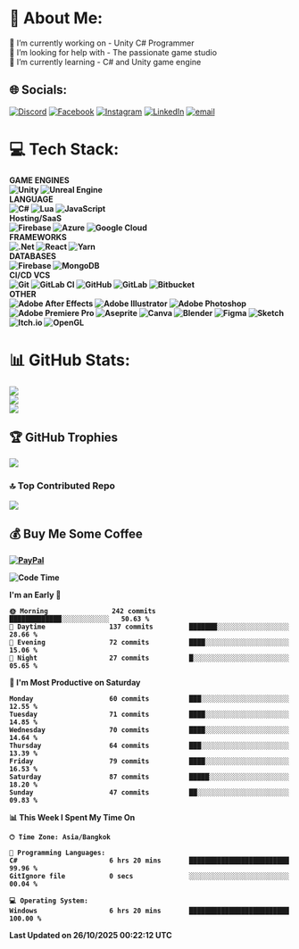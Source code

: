 # 💫 About Me:
🔭 I’m currently working on - Unity C# Programmer<br>🤝 I’m looking for help with - The passionate game studio <br>🌱 I’m currently learning - C# and Unity game engine<br>


## 🌐 Socials:
[![Discord](https://img.shields.io/badge/Discord-%237289DA.svg?logo=discord&logoColor=white)](https://discord.gg/user/pruekkung)
[![Facebook](https://img.shields.io/badge/Facebook-%231877F2.svg?logo=Facebook&logoColor=white)](https://www.facebook.com/natchaphon.sirisangsawang/)
[![Instagram](https://img.shields.io/badge/Instagram-%23E4405F.svg?logo=Instagram&logoColor=white)](https://www.instagram.com/pruek_ns/)
[![LinkedIn](https://img.shields.io/badge/LinkedIn-%230077B5.svg?logo=linkedin&logoColor=white)](https://www.linkedin.com/in/natchaphon-sirisangsawang-pruek/)
[![email](https://img.shields.io/badge/Email-D14836?logo=gmail&logoColor=white)](mailto:nsp.gamedev@gmail.com) 

# 💻 Tech Stack:
<b>GAME ENGINES<br>
![Unity](https://img.shields.io/badge/unity-%23000000.svg?style=flat&logo=unity&logoColor=white) ![Unreal Engine](https://img.shields.io/badge/unrealengine-%23313131.svg?style=flat&logo=unrealengine&logoColor=white)<br>
<b>LANGUAGE<br>
![C#](https://img.shields.io/badge/c%23-%23239120.svg?style=flat&logo=csharp&logoColor=white) ![Lua](https://img.shields.io/badge/lua-%232C2D72.svg?style=flat&logo=lua&logoColor=white) ![JavaScript](https://img.shields.io/badge/javascript-%23323330.svg?style=flat&logo=javascript&logoColor=%23F7DF1E) <br>
<b>Hosting/SaaS<br>
![Firebase](https://img.shields.io/badge/firebase-%23039BE5.svg?style=flat&logo=firebase) ![Azure](https://img.shields.io/badge/azure-%230072C6.svg?style=flat&logo=microsoftazure&logoColor=white) ![Google Cloud](https://img.shields.io/badge/GoogleCloud-%234285F4.svg?style=flat&logo=google-cloud&logoColor=white)<br>
<b>FRAMEWORKS<br>
![.Net](https://img.shields.io/badge/.NET-5C2D91?style=flat&logo=.net&logoColor=white) ![React](https://img.shields.io/badge/react-%2320232a.svg?style=flat&logo=react&logoColor=%2361DAFB) ![Yarn](https://img.shields.io/badge/yarn-%232C8EBB.svg?style=flat&logo=yarn&logoColor=white) <br>
<b>DATABASES<br>
![Firebase](https://img.shields.io/badge/firebase-a08021?style=flat&logo=firebase&logoColor=ffcd34) ![MongoDB](https://img.shields.io/badge/MongoDB-%234ea94b.svg?style=flat&logo=mongodb&logoColor=white) <br>
<b>CI/CD VCS<br>
![Git](https://img.shields.io/badge/git-%23F05033.svg?style=flat&logo=git&logoColor=white) ![GitLab CI](https://img.shields.io/badge/gitlab%20CI-%23181717.svg?style=flat&logo=gitlab&logoColor=white) ![GitHub](https://img.shields.io/badge/github-%23121011.svg?style=flat&logo=github&logoColor=white) ![GitLab](https://img.shields.io/badge/gitlab-%23181717.svg?style=flat&logo=gitlab&logoColor=white) ![Bitbucket](https://img.shields.io/badge/bitbucket-%230047B3.svg?style=flat&logo=bitbucket&logoColor=white)<br>
<b>OTHER<br>
![Adobe After Effects](https://img.shields.io/badge/Adobe%20After%20Effects-9999FF.svg?style=flat&logo=Adobe%20After%20Effects&logoColor=white) ![Adobe Illustrator](https://img.shields.io/badge/adobe%20illustrator-%23FF9A00.svg?style=flat&logo=adobe%20illustrator&logoColor=white) ![Adobe Photoshop](https://img.shields.io/badge/adobe%20photoshop-%2331A8FF.svg?style=flat&logo=adobe%20photoshop&logoColor=white) ![Adobe Premiere Pro](https://img.shields.io/badge/Adobe%20Premiere%20Pro-9999FF.svg?style=flat&logo=Adobe%20Premiere%20Pro&logoColor=white) ![Aseprite](https://img.shields.io/badge/Aseprite-FFFFFF?style=flat&logo=Aseprite&logoColor=#7D929E) ![Canva](https://img.shields.io/badge/Canva-%2300C4CC.svg?style=flat&logo=Canva&logoColor=white) ![Blender](https://img.shields.io/badge/blender-%23F5792A.svg?style=flat&logo=blender&logoColor=white) ![Figma](https://img.shields.io/badge/figma-%23F24E1E.svg?style=flat&logo=figma&logoColor=white) ![Sketch](https://img.shields.io/badge/Sketch-FFB387?style=flat&logo=sketch&logoColor=black)
![Itch.io](https://img.shields.io/badge/Itch-%23FF0B34.svg?style=flat&logo=Itch.io&logoColor=white) ![OpenGL](https://img.shields.io/badge/OpenGL-white?logo=OpenGL&style=flat)
# 📊 GitHub Stats:
![](https://github-readme-stats.vercel.app/api?username=Natchaphon-GameDev&theme=ocean_dark&hide_border=false&include_all_commits=true&count_private=true)<br/>
![](https://nirzak-streak-stats.vercel.app/?user=Natchaphon-GameDev&theme=ocean_dark&hide_border=false)<br/>
![](https://github-readme-stats.vercel.app/api/top-langs/?username=Natchaphon-GameDev&theme=ocean_dark&hide_border=false&include_all_commits=true&count_private=true&layout=compact)

## 🏆 GitHub Trophies
![](https://github-profile-trophy.vercel.app/?username=Natchaphon-GameDev&theme=github_dark&no-frame=false&no-bg=true&margin-w=4)

### 🔝 Top Contributed Repo
![](https://github-contributor-stats.vercel.app/api?username=Natchaphon-GameDev&limit=5&theme=github_dark&combine_all_yearly_contributions=true)

  ## 💰 Buy Me Some Coffee 
  [![PayPal](https://img.shields.io/badge/PayPal-00457C?style=for-the-badge&logo=paypal&logoColor=white)](https://paypal.me/@NatchaphonSiri) 
  
<!--START_SECTION:waka-->
![Code Time](http://img.shields.io/badge/Code%20Time-336%20hrs%2055%20mins-blue)

**I'm an Early 🐤** 

```text
🌞 Morning                242 commits         █████████████░░░░░░░░░░░░   50.63 % 
🌆 Daytime                137 commits         ███████░░░░░░░░░░░░░░░░░░   28.66 % 
🌃 Evening                72 commits          ████░░░░░░░░░░░░░░░░░░░░░   15.06 % 
🌙 Night                  27 commits          █░░░░░░░░░░░░░░░░░░░░░░░░   05.65 % 
```
📅 **I'm Most Productive on Saturday** 

```text
Monday                   60 commits          ███░░░░░░░░░░░░░░░░░░░░░░   12.55 % 
Tuesday                  71 commits          ████░░░░░░░░░░░░░░░░░░░░░   14.85 % 
Wednesday                70 commits          ████░░░░░░░░░░░░░░░░░░░░░   14.64 % 
Thursday                 64 commits          ███░░░░░░░░░░░░░░░░░░░░░░   13.39 % 
Friday                   79 commits          ████░░░░░░░░░░░░░░░░░░░░░   16.53 % 
Saturday                 87 commits          █████░░░░░░░░░░░░░░░░░░░░   18.20 % 
Sunday                   47 commits          ██░░░░░░░░░░░░░░░░░░░░░░░   09.83 % 
```


📊 **This Week I Spent My Time On** 

```text
🕑︎ Time Zone: Asia/Bangkok

💬 Programming Languages: 
C#                       6 hrs 20 mins       █████████████████████████   99.96 % 
GitIgnore file           0 secs              ░░░░░░░░░░░░░░░░░░░░░░░░░   00.04 % 

💻 Operating System: 
Windows                  6 hrs 20 mins       █████████████████████████   100.00 % 
```


 Last Updated on 26/10/2025 00:22:12 UTC
<!--END_SECTION:waka-->

  
<!-- Proudly created with GPRM ( https://gprm.itsvg.in ) -->
